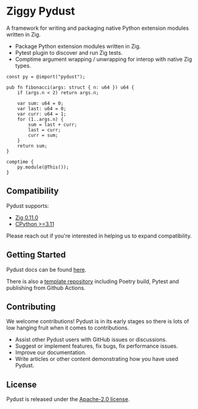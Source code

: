 # Ziggy Pydust

A framework for writing and packaging native Python extension modules written in Zig.

* Package Python extension modules written in Zig.
* Pytest plugin to discover and run Zig tests.
* Comptime argument wrapping / unwrapping for interop with native Zig types.

```zig
const py = @import("pydust");

pub fn fibonacci(args: struct { n: u64 }) u64 {
    if (args.n < 2) return args.n;

    var sum: u64 = 0;
    var last: u64 = 0;
    var curr: u64 = 1;
    for (1..args.n) {
        sum = last + curr;
        last = curr;
        curr = sum;
    }
    return sum;
}

comptime {
    py.module(@This());
}
```

## Compatibility

Pydust supports:

* [Zig 0.11.0](https://ziglang.org/download/0.11.0/release-notes.html)
* [CPython >=3.11](https://docs.python.org/3.11/c-api/stable.html)

Please reach out if you're interested in helping us to expand compatibility.

## Getting Started

Pydust docs can be found [here](https://pydust.fulcrum.so).

There is also a [template repository](https://github.com/fulcrum-so/ziggy-pydust-template) including Poetry build, Pytest and publishing from Github Actions.

## Contributing

We welcome contributions! Pydust is in its early stages so there is lots of low hanging
fruit when it comes to contributions.

* Assist other Pydust users with GitHub issues or discussions.
* Suggest or implement features, fix bugs, fix performance issues.
* Improve our documentation.
* Write articles or other content demonstrating how you have used Pydust.

## License

Pydust is released under the [Apache-2.0 license](https://opensource.org/licenses/APACHE-2.0).
